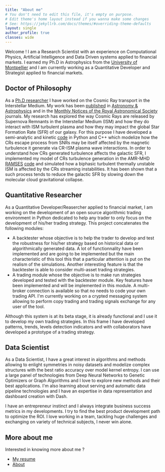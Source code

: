 ```yaml
---
title: "About me"
# You don't need to edit this file, it's empty on purpose.
# Edit theme's home layout instead if you wanna make some changes
# See: https://jekyllrb.com/docs/themes/#overriding-theme-defaults
layout: single
author_profile: true
classes: wide
---
```

[1]: https://ui.adsabs.harvard.edu/search/filter_author_facet_hier_fq_author=AND&filter_author_facet_hier_fq_author=author_facet_hier%3A%220%2FBrahimi%2C%20L%22&fq=%7B!type%3Daqp%20v%3D%24fq_database%7D&fq=%7B!type%3Daqp%20v%3D%24fq_author%7D&fq_author=(author_facet_hier%3A%220%2FBrahimi%2C%20L%22)&fq_database=database%3A%20astronomy&p_=0&q=author%3A(%22Brahimi%22)&sort=date%20desc%2C%20bibcode%20desc

Welcome ! I am a Research Scientist with an experience on Computational Physics, Artificial Intelligence and Data Driven systems applied to financial markets. I earned my Ph.D in Astrophysics from the [University of Montpellier](https://www.umontpellier.fr/) and I am currently working as a Quantitative Developer and Strategist applied to financial markets. 

## Doctor of Philosophy

As a [Ph.D researcher](http://www.theses.fr/2020MONTS048) I have worked on the Cosmic Ray transport in the Interstellar Medium. My work has been [published][1] in [Astronomy & Astrophysics](https://www.aanda.org/) and in the [Monthly Notices of the Royal Astronomical Society](https://academic.oup.com/mnras) journals. My research has explored the way Cosmic Rays are released by Supernova Remnants in the Interstellar Medium (ISM) and how they do interact with ISM turbulent plasma and how they may impact the global Star Formation Rate (SFR) of our galaxy. For this purpose I have developed a semi-analytic and kinetic [code](https://github.com/LoannData/CR_SPECTRA) in Python and C++ which modelize how the CRs escape process from SNRs may be itself affected by the magnetic turbulence it generate via CR-ISM plasma wave interactions. In order to understand how CRs generated turbulence affects the galactic SFR, I implemented my model of CRs turbulence generation in the AMR-MHD [RAMSES](https://irfu.cea.fr/Phocea/Vie_des_labos/Ast/ast_sstechnique.php?id_ast=904) [code](https://github.com/LoannData/RAMSES_ANISO_CR) and simulated how a biphasic turbulent thermally unstable ISM is affected by the CRs streaming instabilities. It has been shown that a such process tends to reduce the galactic SFR by slowing down the molecular cloud gravitational collapse. 

## Quantitative Researcher

As a Quantitative Developer/Reasercher applied to financial market, I am working on the development of an open source algorithmic trading environment in Python dedicated to help any trader to only focus on the development of his/her trading strategy. This project concatenates the following modules: 

- A backtester whose objective is to help the trader to develop and test the robustness for his/her strategy based on historical data or algorithmically generated data. A lot of functionnality have been implemented and are going to be implemented but the main characteristic of this tool this that a particular attention is put on the realism of the simulations. Another interesting feature is that the backtester is able to consider multi-asset trading strategies. 
- A trading module whose the objective is to make run strategies developed and tested with the backtester module. Key features have been implemented and will be implemented in this module. A multi-broker connection is available so that no needs to code your own trading API. I'm currently working on a crypted messaging system allowing to perform copy trading and trading signals exchange for any user of the tool.  

Although this system is at its beta stage, it is already functional and I use it to develop my own trading strategies. In this frame I have developed patterns, 
trends, levels detection indicators and with collaborators have developed a prototype of a trading strategy. 

## Data Scientist 

As a Data Scientist, I have a great interest in algorithms and methods allowing to enlight symmetries in noisy datasets and modelize complex structures with the 
best ratio accuracy over model kernel entropy. I can use a large panel of technologies from Deep Neural Networks to Genetic Optimizers or Graph Algorithms and I love to explore new methods and their best applications. I'm also learning about serving and automatic data pipeline technologies and I have an expertise in 
data representation and dashboard creation with Dash.  

I have an entrepreneur instinct and I always integrate business success metrics in my developments. I try to find the best product development path to 
optimize the ROI. I love working in a team, tackling huge challenges and exchanging on variety of technical subjects, I never win alone. 

## More about me 

Interested in knowing more about me ? 

- [My resume](_resume/resume.md) 
- [About](_pages/about.md)

